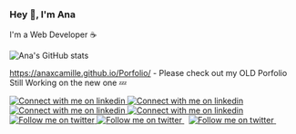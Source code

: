 ### Hey 👋, I'm Ana

I'm a Web Developer ☕

![Ana's GitHub stats](https://github-readme-stats.vercel.app/api?username=itsmeanaaa&show_icons=true&theme=transparent)

https://anaxcamille.github.io/Porfolio/ - Please check out my OLD Porfolio Still Working on the new one 💤


<!-- Social button 1 -->
<!-- Light Mode -->
<a href="https://open.spotify.com/user/12141598168?si=1d5f420c9d8d468d#gh-light-mode-only">
<img src="https://img.shields.io/badge/Spotify-1ED760?style=for-the-badge&logo=spotify&logoColor=white#gh-light-mode-only" alt="Connect with me on linkedin" >
</a>
<!-- Dark Mode -->
<a href="https://open.spotify.com/user/12141598168?si=1d5f420c9d8d468d#gh-dark-mode-only">
<img src="https://img.shields.io/badge/Spotify-1ED760?style=for-the-badge&logo=spotify&logoColor=white#gh-dark-mode-only" alt="Connect with me on linkedin" >
</a>


<!-- Social button 2 -->
<!-- Light Mode -->
<a href="https://www.instagram.com/imsuperana_/#gh-light-mode-only">
<img src="https://img.shields.io/badge/Instagram-%23E4405F.svg?style=for-the-badge&logo=Instagram&logoColor=white#gh-light-mode-only" alt="Connect with me on linkedin" >
</a>
<!-- Dark Mode -->
<a href="https://www.instagram.com/imsuperana_/#gh-dark-mode-only">
<img src="https://img.shields.io/badge/Instagram-%23E4405F.svg?style=for-the-badge&logo=Instagram&logoColor=white#gh-dark-mode-only" alt="Connect with me on linkedin" >
</a>
<a href="https://twitter.com/imsuperana_#gh-light-mode-only">
<img src="https://img.shields.io/twitter/follow/imsuperana_?style=for-the-badge&logo=twitter&labelColor=000&color=3572A5#gh-light-mode-only" alt="Follow me on twitter" >
</a>

<!-- Social button 3 -->
<!-- Light Mode -->
<!-- Dark Mode -->
<a href="https://twitter.com/imsuperana_#gh-dark-mode-only">
<img src="https://img.shields.io/twitter/follow/imsuperana_?style=for-the-badge&logo=twitter&labelColor=000&color=FFF#gh-dark-mode-only" alt="Follow me on twitter" >
</a>
&nbsp;
<!-- Social button 2 -->
<a href="https://twitter.com/imsuperana_](https://open.spotify.com/user/12141598168?si=92f7782217634959#gh-light-mode-only">
<img src="https://img.shields.io/badge/Spotify/follow/imsuperana_?style=for-the-badge&logo=twitter&labelColor=000&color=3572A5#gh-light-mode-only" alt="Follow me on twitter" >
  </a>
&nbsp;

</div>



